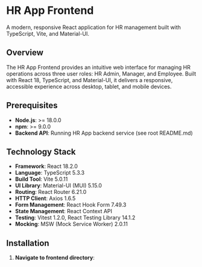 # HR App Frontend

A modern, responsive React application for HR management built with TypeScript, Vite, and Material-UI.

## Overview

The HR App Frontend provides an intuitive web interface for managing HR operations across three user roles: HR Admin, Manager, and Employee. Built with React 18, TypeScript, and Material-UI, it delivers a responsive, accessible experience across desktop, tablet, and mobile devices.

## Prerequisites

- **Node.js**: >= 18.0.0
- **npm**: >= 9.0.0
- **Backend API**: Running HR App backend service (see root README.md)

## Technology Stack

- **Framework**: React 18.2.0
- **Language**: TypeScript 5.3.3
- **Build Tool**: Vite 5.0.11
- **UI Library**: Material-UI (MUI) 5.15.0
- **Routing**: React Router 6.21.0
- **HTTP Client**: Axios 1.6.5
- **Form Management**: React Hook Form 7.49.3
- **State Management**: React Context API
- **Testing**: Vitest 1.2.0, React Testing Library 14.1.2
- **Mocking**: MSW (Mock Service Worker) 2.0.11

## Installation

1. **Navigate to frontend directory**: